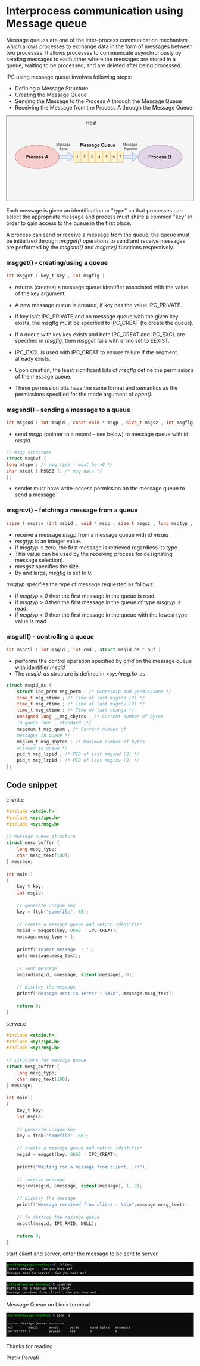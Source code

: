 # Interprocess communication using Message queue

Message queues are one of the inter-process communication mechanism which allows processes to exchange data in the form of messages between two processes. It allows processes to communicate asynchronously by sending messages to each other where the messages are stored in a queue, waiting to be processed, and are deleted after being processed.

IPC using message queue involves following steps:

- Defining a Message Structure
- Creating the Message Queue
- Sending the Message to the Process A through the Message Queue
- Receiving the Message from the Process A through the Message Queue

![msg_queue](https://github.com/pratikparvati/message_queue/blob/master/msg_queue.png)

Each message is given an identification or "type" so that processes can select the appropriate message and process must share a common "key" in order to gain access to the queue in the first place.

A process can send or receive a message from the queue, the queue must be initialized through *msgget()* operations to send and receive messages are performed by the *msgsnd()* and *msgrcv()* functions respectively.

### msgget() - creating/using a queue

```C
int msgget ( key_t key , int msgflg )
```
- returns (creates) a message queue identifier associated with
the value of the key argument.
- A new message queue is created, if key has the value
IPC_PRIVATE.
- If key isn’t IPC_PRIVATE and no message queue with the
given key exists, the msgflg must be specified to IPC_CREAT
(to create the queue).
- If a queue with key key exists and both IPC_CREAT and
IPC_EXCL are specified in *msgflg*, then *msgget* fails with
errno set to EEXIST.

- IPC_EXCL is used with IPC_CREAT to ensure failure if the segment already exists.
- Upon creation, the least significant bits of *msgflg* define the
permissions of the message queue.
- These permission bits have the same format and semantics as
the permissions specified for the mode argument of *open()*.

### msgsnd() - sending a message to a queue

```C
int msgsnd ( int msqid , const void * msgp , size_t msgsz , int msgflg );
```
- send *msgp* (pointer to a record – see below) to message queue with id *msqid*.
```C 
// msgp structure
struct msgbuf {
long mtype ; /* msg type - must be >0 */
char mtext [ MSGSZ ]; /* msg data */
};
```
- sender must have write-access permission on the message queue to send a message

### msgrcv() – fetching a message from a queue

```C
ssize_t msgrcv (int msqid , void * msgp , size_t msgsz , long msgtyp , int msgflg );
```
- receive a message *msgp* from a message queue with id *msqid*
- *msgtyp* is an integer value.
- if *msgtyp* is zero, the first message is retrieved regardless its
type.
- This value can be used by the receiving process for designating
message selection).
- *mesgsz* specifies the size.
- By and large, *msgflg* is set to 0.

*msgtyp* specifies the type of message requested as follows:
- if *msgtyp = 0* then the first message in the queue is read.
- if *msgtyp > 0* then the first message in the queue of type
*msgtyp* is read.
- if *msgtyp < 0* then the first message in the queue with the
lowest type value is read

### msgctl() - controlling a queue

```C
int msgctl ( int msqid , int cmd , struct msqid_ds * buf )
```

- performs the control operation specified by *cmd* on the
message queue with identifier *msqid*
- The *msqid_ds* structure is defined in *<sys/msg.h>* as:
```C
struct msqid_ds {
    struct ipc_perm msg_perm ; /* Ownership and permissions */
    time_t msg_stime ; /* Time of last msgsnd (2) */
    time_t msg_rtime ; /* Time of last msgrcv (2) */
    time_t msg_ctime ; /* Time of last change */
    unsigned long __msg_cbytes ; /* Current number of bytes
    in queue (non - standard )*/
    msgqnum_t msg_qnum ; /* Current number of
    messages in queue */
    msglen_t msg_qbytes ; /* Maximum number of bytes
    allowed in queue */
    pid_t msg_lspid ; /* PID of last msgsnd (2) */
    pid_t msg_lrpid ; /* PID of last msgrcv (2) */
};
```
## Code snippet

client.c

```C 
#include <stdio.h> 
#include <sys/ipc.h> 
#include <sys/msg.h> 
  
// message queue structure
struct mesg_buffer { 
    long mesg_type; 
    char mesg_text[100]; 
} message; 
  
int main() 
{ 
    key_t key; 
    int msgid; 
  
    // generate unique key 
    key = ftok("somefile", 65); 
  
    // create a message queue and return identifier 
    msgid = msgget(key, 0666 | IPC_CREAT); 
    message.mesg_type = 1; 
  
    printf("Insert message  : "); 
    gets(message.mesg_text); 
  
    // send message 
    msgsnd(msgid, &message, sizeof(message), 0); 
  
    // display the message 
    printf("Message sent to server : %s\n", message.mesg_text); 
  
    return 0; 
}
```
server.c

```C
#include <stdio.h> 
#include <sys/ipc.h> 
#include <sys/msg.h> 
  
// structure for message queue 
struct mesg_buffer { 
    long mesg_type; 
    char mesg_text[100]; 
} message; 
  
int main() 
{ 
    key_t key; 
    int msgid; 
  
    // generate unique key 
    key = ftok("somefile", 65); 
  
    // create a message queue and return identifier 
    msgid = msgget(key, 0666 | IPC_CREAT); 
    
    printf("Waiting for a message from client...\n");

    // receive message 
    msgrcv(msgid, &message, sizeof(message), 1, 0); 
  
    // display the message 
    printf("Message received from client : %s\n",message.mesg_text); 
  
    // to destroy the message queue 
    msgctl(msgid, IPC_RMID, NULL); 
  
    return 0; 
} 
```

start client and server, enter the message to be sent to server

![client_bash](https://github.com/pratikparvati/message_queue/blob/master/msg_qclient.PNG)

![server_bash](https://github.com/pratikparvati/message_queue/blob/master/msg_qserver.PNG)

Message Queue on Linux terminal

![msg_queue_terminal](https://github.com/pratikparvati/message_queue/blob/master/msg_qipcs.PNG)

Thanks for reading

Pratik Parvati


